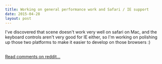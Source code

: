 ```yaml
---
title: Working on general performance work and Safari / IE support
date: 2015-04-28
layout: post
---
```

<div class="md"><p>I&#39;ve discovered that scene doesn&#39;t work very well on safari on Mac, and the keyboard controls aren&#39;t very good for IE either, so I&#39;m working on polishing up those two platforms to make it easier to develop on those browsers :)</p>
</div><br /><a href='http://www.reddit.com/r/scenevr/comments/3437q0/working_on_general_performance_work_and_safari_ie/'>Read comments on reddit...</a>